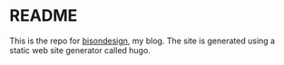 # README

This is the repo for [bisondesign](http:\\www.bisondesign.net), my blog. The site is
generated using a static web site generator called hugo.
